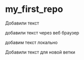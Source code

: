 ﻿# my_first_repo

Добавили текст

добавили текст через  веб браузер

добавим текст локально

Добавили текст для новой ветки

